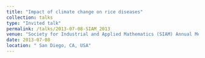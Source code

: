 ```yaml
---
title: "Impact of climate change on rice diseases"
collection: talks
type: "Invited talk"
permalink: /talks/2013-07-08-SIAM_2013
venue: "Society for Industrial and Applied Mathematics (SIAM) Annual Meeting (AN13), San Diego, CA, USA, July 8-13, 2013."
date: 2013-07-08
location: " San Diego, CA, USA"
---
```

[](https://archive.siam.org/meetings/an13/)
